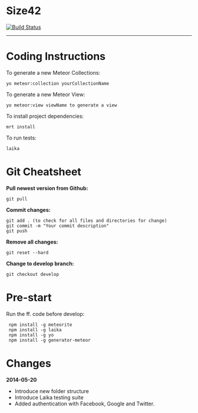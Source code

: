 Size42
======
[![Build Status](https://travis-ci.org/ducdigital/Size42.svg?branch=develop)](https://travis-ci.org/ducdigital/Size42)
_____

Coding Instructions
===================
To generate a new Meteor Collections:
```shell
yo meteor:collection yourCollectionName
```

To generate a new Meteor View:
```shell
yo meteor:view viewName to generate a view
```

To install project dependencies:
```shell
mrt install
```

To run tests:
```shell
laika
```

Git Cheatsheet
==============
**Pull newest version from Github:**
```shell
git pull
```

**Commit changes:**
```shell
git add . (to check for all files and directories for change)
git commit -m "Your commit description"
git push
```

**Remove all changes:**
```shell
git reset --hard
```

**Change to develop branch:**
```shell
git checkout develop
```

Pre-start
=========
Run the ff. code before develop:
```shell
 npm install -g meteorite
 npm install -g laika 
 npm install -g yo
 npm install -g generator-meteor
```

Changes
=======

__2014-05-20__
- Introduce new folder structure
- Introduce Laika testing suite
- Added authentication with Facebook, Google and Twitter.
